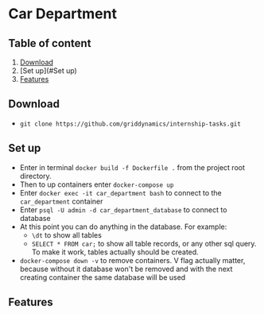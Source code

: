 # Car Department

## Table of content

1. [Download](#Download)
2. [Set up](#Set up)
3. [Features](#Features)

## Download

* ```git clone https://github.com/griddynamics/internship-tasks.git```

## Set up

* Enter in terminal ```docker build -f Dockerfile .``` from the project root directory.
* Then to up containers enter ```docker-compose up```
* Enter ```docker exec -it car_department bash``` to connect to the ```car_department``` container
* Enter ```psql -U admin -d car_department_database``` to connect to database
* At this point you can do anything in the database. For example:
    * ```\dt``` to show all tables
    * ```SELECT * FROM car;``` to show all table records, or any other sql query. To make it work, tables actually
      should be created.
* ```docker-compose down -v``` to remove containers. V flag actually matter, because without it database won't be
  removed and with the next creating container the same database will be used

## Features
